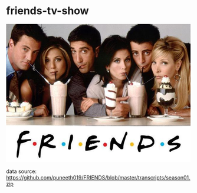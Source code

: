 # friends-tv-show

<img src="image/friends.jpg" alt="friends" width="500"/>

data source: https://github.com/puneeth019/FRIENDS/blob/master/transcripts/season01.zip
